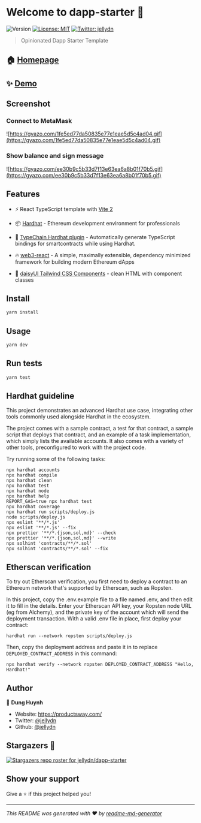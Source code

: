 # Welcome to dapp-starter 👋

![Version](https://img.shields.io/badge/version-0.0.1-blue.svg?cacheSeconds=2592000)
[![License: MIT](https://img.shields.io/badge/License-MIT-yellow.svg)](#)
[![Twitter: jellydn](https://img.shields.io/twitter/follow/jellydn.svg?style=social)](https://twitter.com/jellydn)

> Opinionated Dapp Starter Template

## 🏠 [Homepage](https://dapp-starter.productsway.com)

## ✨ [Demo](https://dapp-starter.productsway.com)

## Screenshot

### Connect to MetaMask

![https://gyazo.com/1fe5ed77da50835e77e1eae5d5c4ad04.gif](https://gyazo.com/1fe5ed77da50835e77e1eae5d5c4ad04.gif)

### Show balance and sign message

![https://gyazo.com/ee30b9c5b33d7f13e63ea6a8b01f70b5.gif](https://gyazo.com/ee30b9c5b33d7f13e63ea6a8b01f70b5.gif)

## Features

- ⚡️ React TypeScript template with [Vite 2](https://vitejs.dev/)
- 📦 [Hardhat](https://hardhat.org/) - Ethereum development environment for professionals
- 🦾 [TypeChain Hardhat plugin](https://github.com/ethereum-ts/TypeChain/tree/master/packages/hardhat) - Automatically generate TypeScript bindings for smartcontracts while using Hardhat.
- 🔥 [web3-react](https://github.com/NoahZinsmeister/web3-react/) - A simple, maximally extensible, dependency minimized framework for building modern Ethereum dApps

- 🎨 [daisyUI
  Tailwind CSS Components](https://daisyui.com/) - clean HTML
  with component classes

## Install

```sh
yarn install
```

## Usage

```sh
yarn dev
```

## Run tests

```sh
yarn test
```

## Hardhat guideline

This project demonstrates an advanced Hardhat use case, integrating other tools commonly used alongside Hardhat in the ecosystem.

The project comes with a sample contract, a test for that contract, a sample script that deploys that contract, and an example of a task implementation, which simply lists the available accounts. It also comes with a variety of other tools, preconfigured to work with the project code.

Try running some of the following tasks:

```shell
npx hardhat accounts
npx hardhat compile
npx hardhat clean
npx hardhat test
npx hardhat node
npx hardhat help
REPORT_GAS=true npx hardhat test
npx hardhat coverage
npx hardhat run scripts/deploy.js
node scripts/deploy.js
npx eslint '**/*.js'
npx eslint '**/*.js' --fix
npx prettier '**/*.{json,sol,md}' --check
npx prettier '**/*.{json,sol,md}' --write
npx solhint 'contracts/**/*.sol'
npx solhint 'contracts/**/*.sol' --fix
```

## Etherscan verification

To try out Etherscan verification, you first need to deploy a contract to an Ethereum network that's supported by Etherscan, such as Ropsten.

In this project, copy the .env.example file to a file named .env, and then edit it to fill in the details. Enter your Etherscan API key, your Ropsten node URL (eg from Alchemy), and the private key of the account which will send the deployment transaction. With a valid .env file in place, first deploy your contract:

```shell
hardhat run --network ropsten scripts/deploy.js
```

Then, copy the deployment address and paste it in to replace `DEPLOYED_CONTRACT_ADDRESS` in this command:

```shell
npx hardhat verify --network ropsten DEPLOYED_CONTRACT_ADDRESS "Hello, Hardhat!"
```

## Author

👤 **Dung Huynh**

- Website: https://productsway.com/
- Twitter: [@jellydn](https://twitter.com/jellydn)
- Github: [@jellydn](https://github.com/jellydn)

## Stargazers 🌟

[![Stargazers repo roster for jellydn/dapp-starter](https://reporoster.com/stars/jellydn/dapp-starter)](https://github.com/jellydn/dapp-starter/stargazers)

## Show your support

Give a ⭐️ if this project helped you!

---

_This README was generated with ❤️ by [readme-md-generator](https://github.com/kefranabg/readme-md-generator)_
